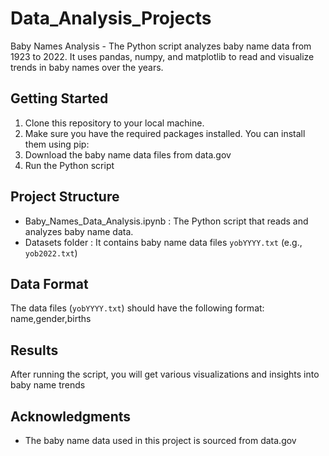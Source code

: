 # Data_Analysis_Projects

Baby Names Analysis - The Python script analyzes baby name data from 1923 to 2022. It uses pandas, numpy, and matplotlib to read and visualize trends in baby names over the years.

## Getting Started

1. Clone this repository to your local machine.
2. Make sure you have the required packages installed. You can install them using pip:
3. Download the baby name data files from data.gov
4. Run the Python script

## Project Structure

- Baby_Names_Data_Analysis.ipynb : The Python script that reads and analyzes baby name data.
- Datasets folder : It contains baby name data files `yobYYYY.txt` (e.g., `yob2022.txt`)

## Data Format

The data files (`yobYYYY.txt`) should have the following format:
name,gender,births

## Results

After running the script, you will get various visualizations and insights into baby name trends

## Acknowledgments

- The baby name data used in this project is sourced from data.gov